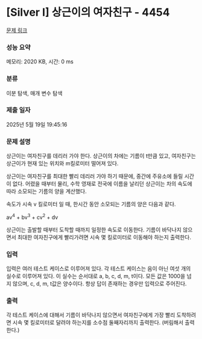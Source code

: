 # [Silver I] 상근이의 여자친구 - 4454 

[문제 링크](https://www.acmicpc.net/problem/4454) 

### 성능 요약

메모리: 2020 KB, 시간: 0 ms

### 분류

이분 탐색, 매개 변수 탐색

### 제출 일자

2025년 5월 19일 19:45:16

### 문제 설명

<p>
	상근이는 여자친구를 데리러 가야 한다. 상근이의 차에는 기름이 t만큼 있고, 여자친구는 상근이가 현재 있는 위치와 m킬로미터 떨어져 있다.</p>

<p>
	상근이는 여자친구를 최대한 빨리 데리러 가야 하기 때문에, 중간에 주유소에 들릴 시간이 없다. 어렸을 때부터 물리, 수학 영재로 전국에 이름을 날리던 상근이는 차의 속도에 따라 소모되는 기름의 양을 계산했다.</p>

<p>
	속도가 시속 v 킬로미터 일 때, 한시간 동안 소모되는 기름의 양은 다음과 같다.</p>

<p>
	av<sup>4</sup> + bv<sup>3</sup> + cv<sup>2</sup> + dv</p>

<p>
	상근이는 출발할 때부터 도착할 때까지 일정한 속도로 이동한다. 기름이 바닥나지 않으면서 최대한 여자친구에게 빨리가려면 시속 몇 킬로미터로 이동해야 하는지 출력한다.</p>

### 입력 

 <p>
	입력은 여러 테스트 케이스로 이루어져 있다. 각 테스트 케이스는 음이 아닌 여섯 개의 실수로 이루어져 있다. 이 실수는 순서대로 a, b, c, d, m, t이다. 모든 값은 1000을 넘지 않으며, c, d, m, t값은 양수이다. 항상 답이 존재하는 경우만 입력으로 주어진다.</p>

### 출력 

 <p>
	각 테스트 케이스에 대해서 기름이 바닥나지 않으면서 여자친구에게 가장 빨리 도착하려면 시속 몇 킬로미터로 달려야 하는지를 소수점 둘째자리까지 출력한다. (버림해서 출력한다.)</p>

